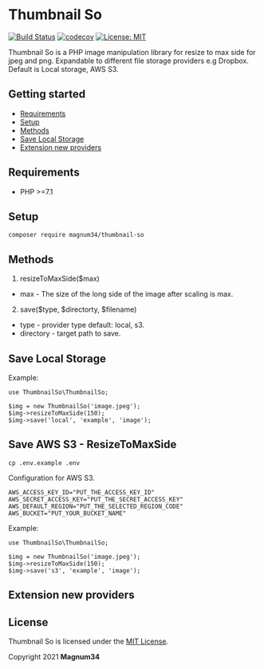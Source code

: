 # Thumbnail So

[![Build Status](https://travis-ci.com/Magnum34/Thumbnail-so.svg?branch=main)](https://travis-ci.com/Magnum34/Thumbnail-so)
[![codecov](https://codecov.io/gh/Magnum34/Thumbnail-so/branch/main/graph/badge.svg?token=uNydmJRFvB)](https://codecov.io/gh/Magnum34/Thumbnail-so)
[![License: MIT](https://img.shields.io/badge/License-MIT-yellow.svg)](https://opensource.org/licenses/MIT)



Thumbnail So is a PHP image manipulation library  for resize to max side for jpeg and png.
Expandable to different file storage providers e.g Dropbox.
Default is Local storage, AWS S3.

## Getting started

* [Requirements](#requirements)
* [Setup](#setup)
* [Methods](#methods)
* [Save Local Storage](#save-local-storage)
* [Extension new providers](#extension-new-providers)

## Requirements

* PHP >=7.1 

## Setup

```
composer require magnum34/thumbnail-so
```
## Methods 

1. resizeToMaxSide($max)

* max -  The size of the long side of the image after scaling is max.

2. save($type, $directorty, $filename)
* type - provider type default: local, s3.
* directory - target path to save.


## Save Local Storage


Example:
```
use ThumbnailSo\ThumbnailSo;

$img = new ThumbnailSo('image.jpeg');
$img->resizeToMaxSide(150);
$img->save('local', 'example', 'image');

```

## Save AWS S3 - ResizeToMaxSide


```
cp .env.example .env
```

Configuration for AWS S3.
```
AWS_ACCESS_KEY_ID="PUT_THE_ACCESS_KEY_ID"  
AWS_SECRET_ACCESS_KEY="PUT_THE_SECRET_ACCESS_KEY"
AWS_DEFAULT_REGION="PUT_THE_SELECTED_REGION_CODE"
AWS_BUCKET="PUT_YOUR_BUCKET_NAME"
```

Example:
```
use ThumbnailSo\ThumbnailSo;

$img = new ThumbnailSo('image.jpeg');
$img->resizeToMaxSide(150);
$img->save('s3', 'example', 'image');

```

## Extension new providers


## License

Thumbnail So is licensed under the [MIT License](http://opensource.org/licenses/MIT).

Copyright 2021 **Magnum34**